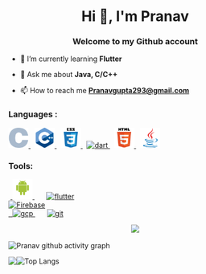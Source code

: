 <h1 align="center">Hi 👋, I'm Pranav</h1>
<h3 align="center">Welcome to my Github account</h3>

- 🌱 I’m currently learning **Flutter**

- 💬 Ask me about **Java, C/C++**

- 📫 How to reach me **Pranavgupta293@gmail.com**


<h3 align="left">Languages :</h3>
<p align="left"> <a href="https://www.cprogramming.com/" target="_blank"> <img src="https://raw.githubusercontent.com/devicons/devicon/master/icons/c/c-original.svg" alt="c" width="40" height="40"/> </a> &nbsp;
  <a href="https://www.w3schools.com/cpp/" target="_blank"> <img src="https://raw.githubusercontent.com/devicons/devicon/master/icons/cplusplus/cplusplus-original.svg" alt="cplusplus" width="40" height="40"/> </a> &nbsp;
  <a href="https://www.w3schools.com/css/" target="_blank"> <img src="https://raw.githubusercontent.com/devicons/devicon/master/icons/css3/css3-original-wordmark.svg" alt="css3" width="40" height="40"/> </a> &nbsp;
  <a href="https://dart.dev" target="_blank"> <img src="https://www.vectorlogo.zone/logos/dartlang/dartlang-icon.svg" alt="dart" width="40" height="40"/> </a> &nbsp;
  <a href="https://www.w3.org/html/" target="_blank"> <img src="https://raw.githubusercontent.com/devicons/devicon/master/icons/html5/html5-original-wordmark.svg" alt="html5" width="40" height="40"/> </a> &nbsp;
  <a href="https://www.java.com" target="_blank"> <img src="https://raw.githubusercontent.com/devicons/devicon/master/icons/java/java-original.svg" alt="java" width="40" height="40"/> </a> </p>
<h3 align="left"> Tools:</h3>
&nbsp;<a href="https://developer.android.com" target="_blank"> <img src="https://raw.githubusercontent.com/devicons/devicon/master/icons/android/android-original-wordmark.svg" alt="android" width="40" height="40"/> </a> &nbsp;  &nbsp;  &nbsp;
<a href="https://flutter.dev" target="_blank"> <img src="https://www.vectorlogo.zone/logos/flutterio/flutterio-icon.svg" alt="flutter" width="40" height="40"/> </a> <br><a href="https://firebase.google.com/" target="_blank"> <img src="https://firebase.google.com/images/brand-guidelines/logo-standard.png" alt="Firebase" width="150" height="70"/> <br> &nbsp;</a><a href="https://cloud.google.com" target="_blank"> <img src="https://www.vectorlogo.zone/logos/google_cloud/google_cloud-icon.svg" alt="gcp" width="40" height="40"/> </a> &nbsp;  &nbsp;  &nbsp; <a href="https://git-scm.com/" target="_blank"> <img src="https://www.vectorlogo.zone/logos/git-scm/git-scm-icon.svg" alt="git" width="40" height="40"/> </a>



<p align="center">
  <img width="48%" src="https://camo.githubusercontent.com/b6860107d5fad033d519367771dc48185ae1b0a41ec3d8edd34a53cb001a3d31/68747470733a2f2f6d61676963636f70792e78797a2f6173736574732f696d616765732f6861646465722e676966" />
</p>

 
 ![Pranav github activity graph](https://activity-graph.herokuapp.com/graph?username=pranav-293&theme=xcode)
<p>
<a href="#">
  <img align="left" src="https://github-readme-stats.vercel.app/api?username=pranav-293&&show_icons=true&title_color=ffffff&icon_color=bb2acf&text_color=daf7dc&bg_color=151515" />
<a />

![Top Langs](https://github-readme-stats.vercel.app/api/top-langs/?username=pranav-293&layout=compact&title_color=007bff&text_color=e7e7e7&icon_color=007bff&bg_color=171c28)
</p>


